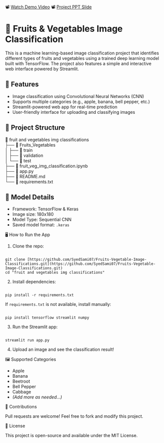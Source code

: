 📽️ [Watch Demo Video](https://drive.google.com/file/d/1f7DOoUNWSXQAsTQljSB36yrX1eFnTjRz/view?usp=sharing)
📽️ [Project PPT Slide](https://docs.google.com/presentation/d/1CNwSbBuj16w-7eIoJLB2fshoPD-fXSDJ/edit?usp=sharing&ouid=102369547434363917357&rtpof=true&sd=true)

# 🥦 Fruits & Vegetables Image Classification

This is a machine learning-based image classification project that identifies different types of fruits and vegetables using a trained deep learning model built with TensorFlow. The project also features a simple and interactive web interface powered by Streamlit.

## 🚀 Features

- Image classification using Convolutional Neural Networks (CNN)
- Supports multiple categories (e.g., apple, banana, bell pepper, etc.)
- Streamlit-powered web app for real-time prediction
- User-friendly interface for uploading and classifying images

## 📁 Project Structure

📂 fruit and vegetables img classifications  
├── 📁 Fruits_Vegetables  
│   ├── 📁 train  
│   ├── 📁 validation  
│   └── 📁 test  
├── 📄 fruit_veg_img_classification.ipynb  
├── 📄 app.py  
├── 📄 README.md  
└── 📄 requirements.txt


## 🧠 Model Details

- Framework: TensorFlow & Keras
- Image size: 180x180
- Model Type: Sequential CNN
- Saved model format: `.keras`


🖥️ How to Run the App

1. Clone the repo:

```

git clone [https://github.com/SyedSami07/Fruits-Vegetable-Image-Classifications.git](https://github.com/SyedSami07/Fruits-Vegetable-Image-Classifications.git)
cd "fruit and vegetables img classifications"

```

2. Install dependencies:

```

pip install -r requirements.txt

```

If `requirements.txt` is not available, install manually:

```

pip install tensorflow streamlit numpy

```

3. Run the Streamlit app:

```

streamlit run app.py

```

4. Upload an image and see the classification result!

🖼️ Supported Categories

- Apple  
- Banana  
- Beetroot  
- Bell Pepper  
- Cabbage  
- *(Add more as needed…)*

🤝 Contributions

Pull requests are welcome! Feel free to fork and modify this project.

📜 License

This project is open-source and available under the MIT License.
